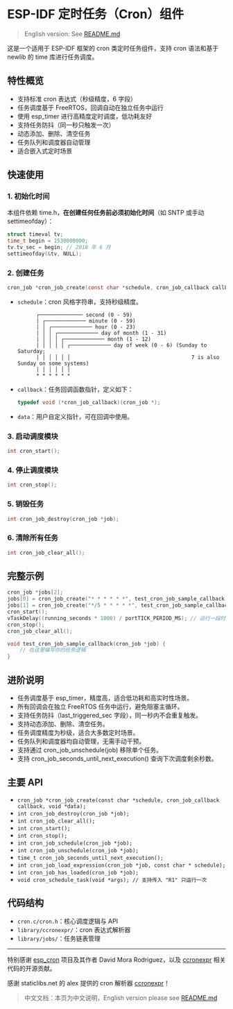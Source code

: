 # ESP-IDF 定时任务（Cron）组件

> English version: See [README.md](./README.md)

这是一个适用于 ESP-IDF 框架的 cron 类定时任务组件，支持 cron 语法和基于 newlib 的 time 库进行任务调度。

## 特性概览

- 支持标准 cron 表达式（秒级精度，6 字段）
- 任务调度基于 FreeRTOS，回调自动在独立任务中运行
- 使用 esp_timer 进行高精度定时调度，低功耗友好
- 支持任务防抖（同一秒只触发一次）
- 动态添加、删除、清空任务
- 任务队列和调度器自动管理
- 适合嵌入式定时场景

## 快速使用

### 1. 初始化时间

本组件依赖 time.h，**在创建任何任务前必须初始化时间**（如 SNTP 或手动 settimeofday）：

```c
struct timeval tv;
time_t begin = 1530000000;
tv.tv_sec = begin; // 2018 年 6 月
settimeofday(&tv, NULL);
```

### 2. 创建任务

```c
cron_job *cron_job_create(const char *schedule, cron_job_callback callback, void *data);
```

- `schedule`：cron 风格字符串，支持秒级精度。

            ┌────────────── second (0 - 59)  
            | ┌───────────── minute (0 - 59)
            | │ ┌───────────── hour (0 - 23)
            | │ │ ┌───────────── day of month (1 - 31)
            | │ │ │ ┌───────────── month (1 - 12)
            | │ │ │ │ ┌───────────── day of week (0 - 6) (Sunday to Saturday;
            | │ │ │ │ │                                       7 is also Sunday on some systems)
            | │ │ │ │ │
            * * * * * *  
            

- `callback`：任务回调函数指针，定义如下：

  ```c
  typedef void (*cron_job_callback)(cron_job *);
  ```

- `data`：用户自定义指针，可在回调中使用。

### 3. 启动调度模块

```c
int cron_start();
```

### 4. 停止调度模块

```c
int cron_stop();
```

### 5. 销毁任务

```c
int cron_job_destroy(cron_job *job);
```

### 6. 清除所有任务

```c
int cron_job_clear_all();
```

## 完整示例

```c
cron_job *jobs[2];
jobs[0] = cron_job_create("* * * * * *", test_cron_job_sample_callback, (void *)0);
jobs[1] = cron_job_create("*/5 * * * * *", test_cron_job_sample_callback, (void *)10000);
cron_start();
vTaskDelay((running_seconds * 1000) / portTICK_PERIOD_MS); // 运行一段时间
cron_stop();
cron_job_clear_all();

void test_cron_job_sample_callback(cron_job *job) {
    // 在这里编写你的任务逻辑
}
```

## 进阶说明

- 任务调度基于 esp_timer，精度高，适合低功耗和高实时性场景。
- 所有回调会在独立 FreeRTOS 任务中运行，避免阻塞主循环。
- 支持任务防抖（last_triggered_sec 字段），同一秒内不会重复触发。
- 支持动态添加、删除、清空任务。
- 任务调度精度为秒级，适合大多数定时场景。
- 任务队列和调度器均自动管理，无需手动干预。
- 支持通过 cron_job_unschedule(job) 移除单个任务。
- 支持 cron_job_seconds_until_next_execution() 查询下次调度剩余秒数。

## 主要 API

- `cron_job *cron_job_create(const char *schedule, cron_job_callback callback, void *data);`
- `int cron_job_destroy(cron_job *job);`
- `int cron_job_clear_all();`
- `int cron_start();`
- `int cron_stop();`
- `int cron_job_schedule(cron_job *job);`
- `int cron_job_unschedule(cron_job *job);`
- `time_t cron_job_seconds_until_next_execution();`
- `int cron_job_load_expression(cron_job *job, const char * schedule);`
- `int cron_job_has_loaded(cron_job *job);`
- `void cron_schedule_task(void *args); // 支持传入 "R1" 只运行一次`

## 代码结构

- `cron.c/cron.h`：核心调度逻辑与 API
- `library/ccronexpr/`：cron 表达式解析器
- `library/jobs/`：任务链表管理

---

特别感谢 [esp_cron](https://github.com/DavidMora/esp_cron) 项目及其作者 David Mora Rodriguez，以及 [ccronexpr](https://github.com/exander77/supertinycron) 相关代码的开源贡献。

感谢 staticlibs.net 的 alex 提供的 cron 解析器 [ccronexpr](https://github.com/staticlibs/ccronexpr)！

> 中文文档：本页为中文说明，English version please see [README.md](./README.md)
